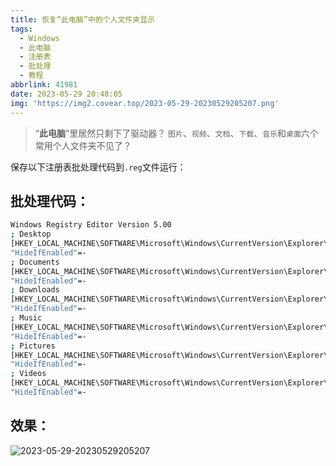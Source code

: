 ```yaml
---
title: 恢复“此电脑”中的个人文件夹显示
tags:
  - Windows
  - 此电脑
  - 注册表
  - 批处理
  - 教程
abbrlink: 41981
date: 2023-05-29 20:48:05
img: 'https://img2.covear.top/2023-05-29-20230529205207.png'
---
```

> “**此电脑**”里居然只剩下了驱动器？
`图片`、`视频`、`文档`、`下载`、`音乐`和`桌面`六个常用个人文件夹不见了？

保存以下注册表批处理代码到`.reg`文件运行：

## 批处理代码：
```bash
Windows Registry Editor Version 5.00
; Desktop
[HKEY_LOCAL_MACHINE\SOFTWARE\Microsoft\Windows\CurrentVersion\Explorer\MyComputer\NameSpace\{B4BFCC3A-DB2C-424C-B029-7FE99A87C641}]
"HideIfEnabled"=-
; Documents
[HKEY_LOCAL_MACHINE\SOFTWARE\Microsoft\Windows\CurrentVersion\Explorer\MyComputer\NameSpace\{d3162b92-9365-467a-956b-92703aca08af}]
"HideIfEnabled"=-
; Downloads
[HKEY_LOCAL_MACHINE\SOFTWARE\Microsoft\Windows\CurrentVersion\Explorer\MyComputer\NameSpace\{088e3905-0323-4b02-9826-5d99428e115f}]
"HideIfEnabled"=-
; Music
[HKEY_LOCAL_MACHINE\SOFTWARE\Microsoft\Windows\CurrentVersion\Explorer\MyComputer\NameSpace\{3dfdf296-dbec-4fb4-81d1-6a3438bcf4de}]
"HideIfEnabled"=-
; Pictures
[HKEY_LOCAL_MACHINE\SOFTWARE\Microsoft\Windows\CurrentVersion\Explorer\MyComputer\NameSpace\{24ad3ad4-a569-4530-98e1-ab02f9417aa8}]
"HideIfEnabled"=-
; Videos
[HKEY_LOCAL_MACHINE\SOFTWARE\Microsoft\Windows\CurrentVersion\Explorer\MyComputer\NameSpace\{f86fa3ab-70d2-4fc7-9c99-fcbf05467f3a}]
"HideIfEnabled"=-
```

## 效果：

![2023-05-29-20230529205207](https://img2.covear.top/2023-05-29-20230529205207.png "2023-05-29-20230529205207")